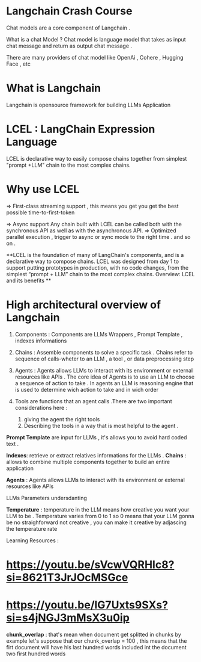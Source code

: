 # Langchain Crash Course 

Chat models are a core component of Langchain . 

What is a chat Model ? 
Chat model is language model that takes as input chat message and return as output chat message . 

There are many providers of chat model like OpenAi , Cohere  , Hugging Face , etc 

# What is Langchain 
Langchain is opensource framework for building LLMs Application 

# LCEL : LangChain Expression Language 
LCEL is declarative way to easily compose chains together from simplest "prompt +LLM" chain to the most complex chains. 

# Why use LCEL 

=> First-class streaming support , this means you get  you get the best possible time-to-first-token

=> Async support Any chain built with LCEL can be called both with the synchronous API as well as with the asynchronous API.
=> Optimized parallel execution , trigger to async or sync mode to the right time . 
and so on .

**LCEL is the foundation of many of LangChain's components, and is a declarative way to compose chains. LCEL was designed from day 1 to support putting prototypes in production, with no code changes, from the simplest “prompt + LLM” chain to the most complex chains.
Overview: LCEL and its benefits **

# High architectural overview of Langchain 

1. Components : Components are LLMs Wrappers , Prompt Template , indexes informations 

2. Chains  : Assemble components to solve a specific task . Chains refer to sequence of calls-wheter to an LLM , a tool , or data preprocessing step

3. Agents : Agents allows LLMs to interact with its environment or external resources like APIs . The core idea of Agents is to use an LLM to choose a sequence of action to take . In agents 
an LLM is reasoning engine that is used to determine wich action to take and in wich order 

4. Tools are functions that an agent calls .There are two important considerations here : 
    1. giving the agent the right tools 
    2. Describing the tools in a way that
       is most helpful to the agent .

**Prompt Template** are input for LLMs , it's allows you to avoid hard coded text .

**Indexes**: retrieve or extract  relatives informations for the LLMs .
**Chains**  : allows to combine multiple components together to build an entire application  

**Agents** : Agents allows LLMs to interact with its environment or external resources like APIs 

LLMs Parameters undersdanting 

**Temperature**  : temperature in the LLM means how creative you want your LLM to be . Temperature varies from 0 to 1 
so 0 means that your LLM gonna be no straighforward not creative , you can make it creative by adjascing the temperature rate 

Learning Resources : 


# https://youtu.be/sVcwVQRHIc8?si=8621T3JrJOcMSGce

# https://youtu.be/lG7Uxts9SXs?si=s4jNGJ3mMsX3u0ip



**chunk_overlap** :  that's mean when document get splitted in chunks by example let's suppose that our chunk_overlap = 100 , this means that the firt document will have his last hundred words included int the document two first hundred words 